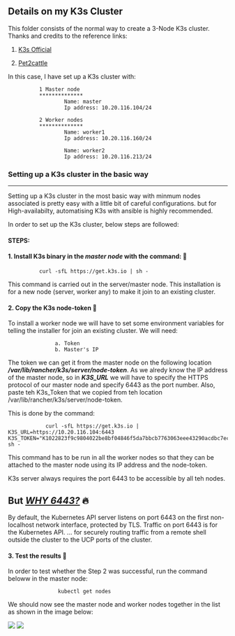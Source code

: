 ## Details on my K3s Cluster

This folder consists of the normal way to create a 3-Node K3s cluster. Thanks and credits to the reference links: 

1. <a href="https://rancher.com/docs/k3s/latest/en/">K3s Official</a>

2. <a href="https://pet2cattle.com/2021/04/k3s-join-nodes">Pet2cattle</a>

In this case, I have set up a K3s cluster with:
    
              1 Master node
              **************
                      Name: master
                      Ip address: 10.20.116.104/24
              
              2 Worker nodes
              **************
                      Name: worker1
                      Ip address: 10.20.116.160/24
                      
                      Name: worker2
                      Ip address: 10.20.116.213/24
                      


### Setting up a K3s cluster in the basic way
----------------------------------------------

Setting up a K3s cluster in the most basic way with minmum nodes associated  is pretty easy with a little bit of careful configurations. but for High-availabilty, automatising K3s with ansible is highly recommended.

In order to set up the K3s cluster, below steps are followed:

#### STEPS:


#### 1. Install K3s binary in the ***master node*** with the command:  :tada:

              curl -sfL https://get.k3s.io | sh -
              
 This command is carried out in the server/master node. This installation is for a new node (server, worker any) to make it join to an existing cluster.


 #### 2. Copy the K3s node-token  :tada:
 
 To install a worker node we will have to set some environment variables for telling the installer for join an existing cluster. We will need:

                   a. Token
                   b. Master's IP
                   
The token we can get it from the master node on the following location ***/var/lib/rancher/k3s/server/node-token***. As we alredy know the IP address of the master node, so in ***K3S_URL*** we will have to specify the HTTPS protocol of our master node and specify 6443 as the port number. Also, paste teh K3s_Token that we copied from teh location /var/lib/rancher/k3s/server/node-token.

This is done by the command:
                
                curl -sfL https://get.k3s.io | K3S_URL=https://10.20.116.104:6443 K3S_TOKEN="K1022823f9c9804022be8bf04846f5da7bbcb7763063eee43290acdbc7ec66f6eb3::server:54956246f32a0d4f1cb6d4c9fb3b3f78" sh -

This command has to be run in all the worker nodes so that they can be attached to the master node using its IP address and the node-token.

K3s server always requires the port 6443 to be accessible by all teh nodes.

But <u>***WHY 6443?***</u> :fire:
-----------------------------

By default, the Kubernetes API server listens on port 6443 on the first non-localhost network interface, protected by TLS. Traffic on port 6443 is for the Kubernetes API. ... for securely routing traffic from a remote shell outside the cluster to the UCP ports of the cluster.
 
 
 
#### 3. Test the results  :tada:

In order to test whether the Step 2 was successful, run the command beloww in the master node:

                    kubectl get nodes
                    
We should now see the master node and worker nodes together in the list as shown in the image below:

<img src="https://github.com/dikshita-git/RP_Ingress_security-IPv4_and_IPv6/blob/main/Wiki-page-images/2.PNG">
            

<img src="https://github.com/dikshita-git/RP_Ingress_security-IPv4_and_IPv6/blob/main/Wiki-page-images/3.PNG">
